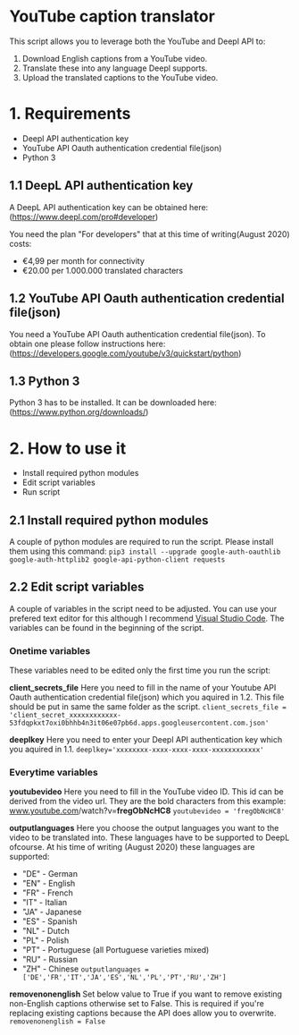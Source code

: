 # YouTube caption translator

This script allows you to leverage both the YouTube and Deepl API to:
1.  Download English captions from a YouTube video.
2.  Translate these into any language Deepl supports.
3.  Upload the translated captions to the YouTube video.

# 1.   Requirements

- Deepl API authentication key
- YouTube API Oauth authentication credential file(json)
- Python 3

## 1.1 DeepL API authentication key

A DeepL API authentication key can be obtained here: (https://www.deepl.com/pro#developer)

You need the plan "For developers" that at this time of writing\(August 2020) costs:

- €4,99 per month for connectivity
- €20.00 per 1.000.000 translated characters

## 1.2 YouTube API Oauth authentication credential file(json)

You need a YouTube API Oauth authentication credential file(json). To obtain one please follow instructions here: (https://developers.google.com/youtube/v3/quickstart/python)

## 1.3 Python 3

Python 3 has to be installed. It can be downloaded here: (https://www.python.org/downloads/)

# 2.   How to use it

- Install required python modules
- Edit script variables
- Run script

## 2.1 Install required python modules

A couple of python modules are required to run the script. Please install them using this command:
`pip3 install --upgrade google-auth-oauthlib google-auth-httplib2 google-api-python-client requests`

## 2.2 Edit script variables

A couple of variables in the script need to be adjusted. You can use your prefered text editor for this although I recommend [Visual Studio Code](https://code.visualstudio.com/download). The variables can be found in the beginning of the script.

### Onetime variables

These variables need to be edited only the first time you run the script:

**client_secrets_file**
Here you need to fill in the name of your Youtube API Oauth authentication credential file(json) which you aquired in 1.2. This file should be put in same the same folder as the script.
`client_secrets_file = 'client_secret_xxxxxxxxxxxx-53fdqpkxt7oxi0bhhb4n3it06e07pb6d.apps.googleusercontent.com.json'`

**deeplkey**
Here you need to enter your Deepl API authentication key which you aquired in 1.1.
`deeplkey='xxxxxxxx-xxxx-xxxx-xxxx-xxxxxxxxxxxx'`

### Everytime variables

**youtubevideo**
Here you need to fill in the YouTube video ID. This id can be derived from the video url. They are the bold characters from this example: www.youtube.com<n/>/watch?v=**fregObNcHC8**
`youtubevideo = 'fregObNcHC8'`

**outputlanguages**
Here you choose the output languages you want to the video to be translated into. These languages have to be supported to DeepL ofcourse. At his time of writing (August 2020) these languages are supported:
- "DE" - German
- "EN" - English
- "FR" - French
- "IT" - Italian
- "JA" - Japanese
- "ES" - Spanish
- "NL" - Dutch
- "PL" - Polish
- "PT" - Portuguese (all Portuguese varieties mixed)
- "RU" - Russian
- "ZH" - Chinese
`outputlanguages = ['DE','FR','IT','JA','ES','NL','PL','PT','RU','ZH']`

**removenonenglish**
Set below value to True if you want to remove existing non-English captions otherwise set to False. This is required if you're replacing existing captions because the API does allow you to overwrite.
`removenonenglish = False`